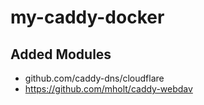 # my-caddy-docker

## Added Modules

- github.com/caddy-dns/cloudflare
- https://github.com/mholt/caddy-webdav
